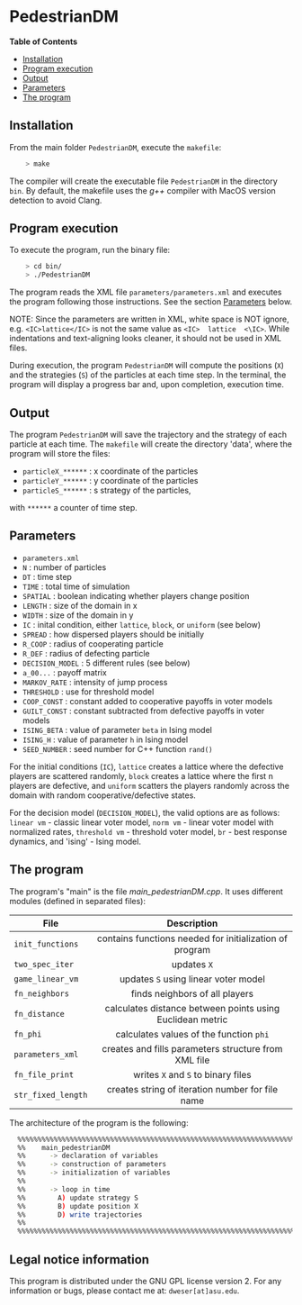 
PedestrianDM
=========================

**Table of Contents**
- [Installation](#installation)
- [Program execution](#program-execution)
- [Output](#output)
- [Parameters](#parameters)
- [The program](#the-program)

## Installation

From the main folder `PedestrianDM`, execute the `makefile`:
```bash
	> make
```
The compiler will create the executable file `PedestrianDM` in the directory `bin`. By default, the makefile uses the *g++* compiler with MacOS version detection to avoid Clang.

## Program execution

To execute the program, run the binary file:
```bash
	> cd bin/
	> ./PedestrianDM
```
The program reads the XML file `parameters/parameters.xml` and executes the program following those instructions. See the section [Parameters](#parameters) below.

NOTE: Since the parameters are written in XML, white space is NOT ignore, e.g. `<IC>lattice</IC>` is not the same value as `<IC>  lattice  <\IC>`. While indentations and text-aligning looks cleaner, it should not be used in XML files.

During execution, the program  `PedestrianDM` will compute the positions
(`X`) and the strategies (`S`) of the particles at each time step. In the
terminal, the program will display a progress bar and, upon completion, 
execution time.

## Output

The program `PedestrianDM` will save the trajectory and the strategy of each particle at each
time. The `makefile` will create the directory 'data', where the program will store the files:
* `particleX_******`     : x coordinate of the particles
* `particleY_******`     : y coordinate of the particles
* `particleS_******`     : s strategy of the particles,

with `******` a counter of time step.


## Parameters

* `parameters.xml`
 * `N`          : number of particles
 * `DT`         : time step
 * `TIME`       : total time of simulation
 * `SPATIAL`    : boolean indicating whether players change position
 * `LENGTH`     : size of the domain in x
 * `WIDTH`      : size of the domain in y
 * `IC`         : inital condition, either `lattice`, `block`, or `uniform` (see below)
 * `SPREAD`     : how dispersed players should be initially
 * `R_COOP`     : radius of cooperating particle
 * `R_DEF`      : radius of defecting particle
 * `DECISION_MODEL` : 5 different rules (see below)
 * `a_00...`     : payoff matrix
 * `MARKOV_RATE` : intensity of jump process
 * `THRESHOLD`   : use for threshold model
 * `COOP_CONST` : constant added to cooperative payoffs in voter models
 * `GUILT_CONST` : constant subtracted from defective payoffs in voter models
 * `ISING_BETA` : value of parameter `beta` in Ising model
 * `ISING_H` : value of parameter `h` in Ising model
 * `SEED_NUMBER` : seed number for C++ function `rand()`

For the initial conditions (`IC`), `lattice` creates a lattice where the defective players are scattered randomly, `block` creates a lattice where the first n players are defective, and `uniform` scatters the players randomly across the domain with random cooperative/defective states.

For the decision model (`DECISION_MODEL`), the valid options are as follows: `linear vm` - classic linear voter model, `norm vm` - linear voter model with normalized rates, `threshold vm` - threshold voter model, `br` - best response dynamics, and 'ising' - Ising model.

## The program

The program's "main" is the file *main_pedestrianDM.cpp*.
It uses different modules (defined in separated files):

| File                              | Description   |
| ----------------------------------|:-------------:|
| `init_functions`                  | contains functions needed for initialization of program
| `two_spec_iter`                   | updates `X`
| `game_linear_vm`                  | updates `S` using linear voter model
| `fn_neighbors`                    | finds neighbors of all players
| `fn_distance`                     | calculates distance between points using Euclidean metric
| `fn_phi`                          | calculates values of the function `phi`
| `parameters_xml`                  | creates and fills parameters structure from XML file
| `fn_file_print`                   | writes `X` and `S` to binary files
| `str_fixed_length`                | creates string of iteration number for file name



The architecture of the program is the following:
```bash
  %%%%%%%%%%%%%%%%%%%%%%%%%%%%%%%%%%%%%%%%%%%%%%%%%%%%%%%%%%%%%%%%%%%%%%%%%%%%%%%%
  %%    main_pedestrianDM                                                       %%
  %%      -> declaration of variables                                           %%
  %%      -> construction of parameters                                         %%
  %%      -> initialization of variables                                        %%
  %%                                                                            %%
  %%      -> loop in time                                                       %%
  %%        A) update strategy S                                                %%
  %%        B) update position X                                                %%
  %%        D) write trajectories                                               %%
  %%                                                                            %%
  %%%%%%%%%%%%%%%%%%%%%%%%%%%%%%%%%%%%%%%%%%%%%%%%%%%%%%%%%%%%%%%%%%%%%%%%%%%%%%%%
```

## Legal notice information

 This program is distributed under the GNU GPL license version 2. For any information or bugs,
please contact me at: `dweser[at]asu.edu`.
